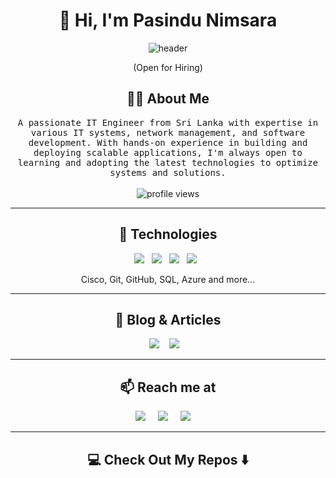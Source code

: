 <!--
**YourUsername/YourUsername** is a ✨ _special_ ✨ repository because its `README.md` (this file) appears on your GitHub profile.
--->

<h1 align="center">👋 Hi, I'm Pasindu Nimsara</h1>
<div align="center">
  <img src="https://github.com/YourUsername/YourUsername/blob/master/images/header.gif" alt="header" />
</div>
<p align="center"> (Open for Hiring)</p>

<h2 align="center">👨‍💻 About Me</h2>
<p align="center">
  <samp>A passionate IT Engineer from Sri Lanka with expertise in various IT systems, network management, and software development. With hands-on experience in building and deploying scalable applications, I'm always open to learning and adopting the latest technologies to optimize systems and solutions.</samp>
  <br><br>
  <img src="https://komarev.com/ghpvc/?username=YourUsername" alt="profile views" />
</p>

<hr>

<h2 align="center">🔭 Technologies</h2>
<p align="center">
  <img src="https://img.shields.io/badge/linux-%23FCC624.svg?&style=for-the-badge&logo=linux&logoColor=black" />&nbsp;&nbsp;
  <img src="https://img.shields.io/badge/python-%233776AB.svg?&style=for-the-badge&logo=python&logoColor=white" />&nbsp;&nbsp;
  <img src="https://img.shields.io/badge/docker-%232496ED.svg?&style=for-the-badge&logo=docker&logoColor=white" />&nbsp;&nbsp;
  <img src="https://img.shields.io/badge/kubernetes-%23326CE5.svg?&style=for-the-badge&logo=kubernetes&logoColor=white" />&nbsp;&nbsp;
</p>
<p align="center">Cisco, Git, GitHub, SQL, Azure and more...</p>

<hr>

<h2 align="center">💬 Blog & Articles</h2>
<p align="center">
  <a target="_blank" href="https://dev.to/YourUsername"><img src="https://img.shields.io/badge/dev.to-%2312100E.svg?&style=for-the-badge&logo=dev.to&logoColor=white" /></a>&nbsp;&nbsp;&nbsp;
  <a target="_blank" href="https://medium.com/@YourUsername"><img src="https://img.shields.io/badge/Medium-%231572B6.svg?&style=for-the-badge&logo=medium&logoColor=white" /></a>&nbsp;&nbsp;&nbsp;
</p>

<hr>

<h2 align="center">📫 Reach me at</h2>
<p align="center">
  <a target="_blank" href="https://www.linkedin.com/in/pasindu-nimsara"><img src="https://img.shields.io/badge/linkedin-%230077B5.svg?&style=for-the-badge&logo=linkedin&logoColor=white" /></a>&nbsp;&nbsp;&nbsp;&nbsp;
  <a target="_blank" href="https://twitter.com/pasindunimsara"><img src="https://img.shields.io/badge/twitter-%231DA1F2.svg?&style=for-the-badge&logo=twitter&logoColor=white" /></a>&nbsp;&nbsp;&nbsp;&nbsp;
  <a href="mailto:pasidunimsara65@gmail.com"><img src="https://img.shields.io/badge/gmail-%23D14836.svg?&style=for-the-badge&logo=gmail&logoColor=white" /></a>&nbsp;&nbsp;&nbsp;&nbsp;
</p>

<hr>

<h2 align="center">💻 Check Out My Repos ⬇️</h2>
